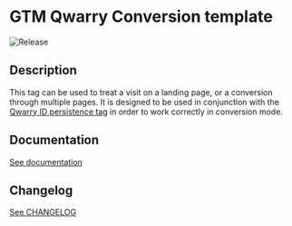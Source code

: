 # GTM Qwarry Conversion template

![Release](https://img.shields.io/badge/Release-1.1.0-blue.svg)

## Description

This tag can be used to treat a visit on a landing page, or a conversion through multiple pages. It is designed to be used in conjunction with the [Qwarry ID persistence tag](https://github.com/Qwarry/gtm-qwarry-id-persistence-template) in order to work correctly in conversion mode.

## Documentation

[See documentation](https://qwarry.github.io/gtm-qwarry-doc)

## Changelog

[See CHANGELOG](./CHANGELOG.md)

